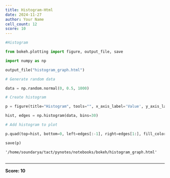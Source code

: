 ```yaml
---
title: Histogram-Html
date: 2024-11-27
author: Your Name
cell_count: 12
score: 10
---
```


```python
#Histogram
```


```python
from bokeh.plotting import figure, output_file, save
```


```python
import numpy as np
```


```python
output_file("histogram_graph.html")
```


```python
# Generate random data
```


```python
data = np.random.normal(0, 0.5, 1000)

```


```python
# Create histogram
```


```python
p = figure(title="Histogram", tools="", x_axis_label='Value', y_axis_label='Frequency')

```


```python
hist, edges = np.histogram(data, bins=30)

```


```python
# Add histogram to plot
```


```python
p.quad(top=hist, bottom=0, left=edges[:-1], right=edges[1:], fill_color="skyblue", line_color="white")

save(p)

```




    '/home/soundarya/tact/pynotes/notebooks/bokeh/histogram_graph.html'




```python

```


---
**Score: 10**
